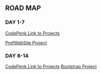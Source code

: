 ## ROAD MAP

### DAY 1-7

[CodePenk Link to Projects](https://codepen.io/collection/AKGoxz)

[ProfWebSite Project](https://codepen.io/Ily94/project/full/ZBdjbo)

### DAY 8-14
[CodePenk Link to Projects](https://codepen.io/collection/AKGoxz)
[Bootstrap Project](https://codepen.io/Ily94/full/dyGeBpd)

